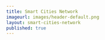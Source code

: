 ```yaml
---
title: Smart Cities Network
imageurl: images/header-default.png
layout: smart-cities-network
published: true
---
```

